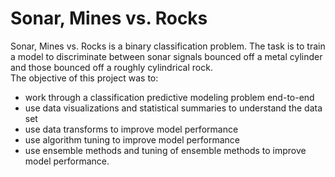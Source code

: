 # Sonar, Mines vs. Rocks
Sonar, Mines vs. Rocks is a binary classification problem. The task is to train a model to discriminate between sonar signals bounced off a metal cylinder and those bounced off a roughly cylindrical rock. <br />
The objective of this project was to:
+ work through a classification predictive modeling problem end-to-end
+ use data visualizations and statistical summaries to understand the data set
+ use data transforms to improve model performance
+ use algorithm tuning to improve model performance
+ use ensemble methods and tuning of ensemble methods to improve model performance.